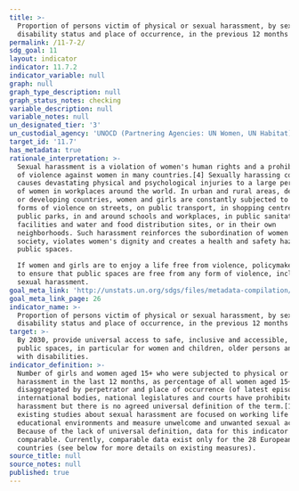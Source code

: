 ```yaml
---
title: >-
  Proportion of persons victim of physical or sexual harassment, by sex, age,
  disability status and place of occurrence, in the previous 12 months
permalink: /11-7-2/
sdg_goal: 11
layout: indicator
indicator: 11.7.2
indicator_variable: null
graph: null
graph_type_description: null
graph_status_notes: checking
variable_description: null
variable_notes: null
un_designated_tier: '3'
un_custodial_agency: 'UNOCD (Partnering Agencies: UN Women, UN Habitat)'
target_id: '11.7'
has_metadata: true
rationale_interpretation: >-
  Sexual harassment is a violation of women's human rights and a prohibited form
  of violence against women in many countries.[4] Sexually harassing conduct
  causes devastating physical and psychological injuries to a large percentage
  of women in workplaces around the world. In urban and rural areas, developed
  or developing countries, women and girls are constantly subjected to these
  forms of violence on streets, on public transport, in shopping centres and in
  public parks, in and around schools and workplaces, in public sanitation
  facilities and water and food distribution sites, or in their own
  neighborhoods. Such harassment reinforces the subordination of women to men in
  society, violates women's dignity and creates a health and safety hazard in
  public spaces. 

  If women and girls are to enjoy a life free from violence, policymakers need
  to ensure that public spaces are free from any form of violence, including
  sexual harassment.
goal_meta_link: 'http://unstats.un.org/sdgs/files/metadata-compilation/Metadata-Goal-11.pdf'
goal_meta_link_page: 26
indicator_name: >-
  Proportion of persons victim of physical or sexual harassment, by sex, age,
  disability status and place of occurrence, in the previous 12 months
target: >-
  By 2030, provide universal access to safe, inclusive and accessible, green and
  public spaces, in particular for women and children, older persons and persons
  with disabilities.
indicator_definition: >-
  Number of girls and women aged 15+ who were subjected to physical or sexual
  harassment in the last 12 months, as percentage of all women aged 15+,
  disaggregated by perpetrator and place of occurrence (of latest episode). Many
  international bodies, national legislatures and courts have prohibited sexual
  harassment but there is no agreed universal definition of the term.[1] Most
  existing studies about sexual harassment are focused on working life or
  educational environments and measure unwelcome and unwanted sexual acts.[1,2]
  Because of the lack of universal definition, data for this indicator are not
  comparable. Currently, comparable data exist only for the 28 European Union
  countries (see below for more details on existing measures).
source_title: null
source_notes: null
published: true
---
```

